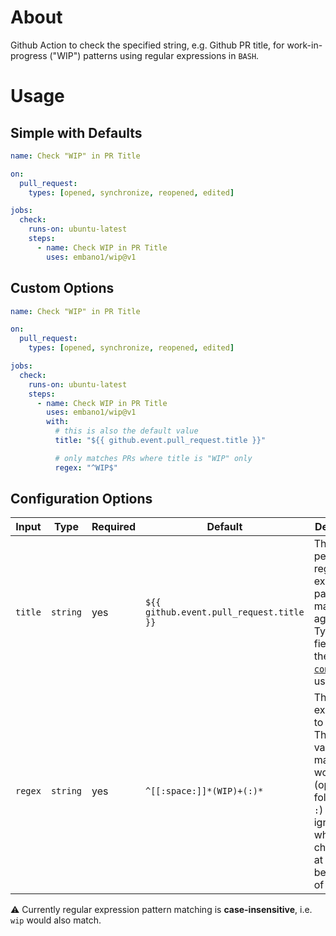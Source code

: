 # About

Github Action to check the specified string, e.g. Github PR title, for
work-in-progress ("WIP") patterns using regular expressions in `BASH`.

# Usage

## Simple with Defaults

```yaml
name: Check "WIP" in PR Title

on:
  pull_request:
    types: [opened, synchronize, reopened, edited]

jobs:
  check:
    runs-on: ubuntu-latest
    steps:
      - name: Check WIP in PR Title
        uses: embano1/wip@v1
```

## Custom Options

```yaml
name: Check "WIP" in PR Title

on:
  pull_request:
    types: [opened, synchronize, reopened, edited]

jobs:
  check:
    runs-on: ubuntu-latest
    steps:
      - name: Check WIP in PR Title
        uses: embano1/wip@v1
        with:
          # this is also the default value
          title: "${{ github.event.pull_request.title }}"

          # only matches PRs where title is "WIP" only
          regex: "^WIP$" 

```

## Configuration Options

| Input   | Type     | Required | Default                                  | Description                                                                                                                                                                   |
|---------|----------|----------|------------------------------------------|-------------------------------------------------------------------------------------------------------------------------------------------------------------------------------|
| `title` | `string` | yes      | `${{ github.event.pull_request.title }}` | The title to perform regular expression pattern matching against. Typically a field from the Github [`context`](https://docs.github.com/en/actions/reference/context-and-expression-syntax-for-github-actions#github-context) is used.                                                                                                              |
| `regex` | `string` | yes      | `^[[:space:]]*(WIP)+(:)*`                | The regular expression to perform. The default value matches the word `WIP` (optionally followed by `:`) and ignores any whitespace character(s) at the beginning of the text |

⚠️ Currently regular expression pattern matching is **case-insensitive**, i.e.
`wip` would also match.